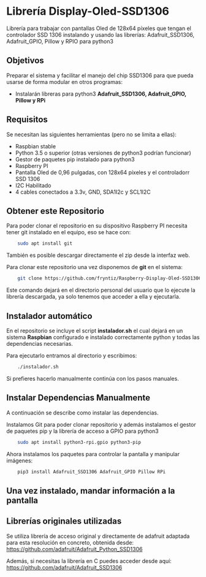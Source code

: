 # Librería Display-Oled-SSD1306

Librería para trabajar con pantallas Oled de 128x64 píxeles que tengan el controlador SSD 1306 instalando y usando las librerías: Adafruit_SSD1306, Adafruit_GPIO, Pillow y RPIO para python3

## Objetivos

Preparar el sistema y facilitar el manejo del chip SSD1306 para que pueda usarse de forma modular en otros programas:

-   Instalarán libreras para python3 **Adafruit_SSD1306, Adafruit_GPIO, Pillow y RPi**

## Requisitos

Se necesitan las siguientes herramientas (pero no se limita a ellas):

-   Raspbian stable
-   Python 3.5 o superior (otras versiones de python3 podrían funcionar)
-   Gestor de paquetes pip instalado para python3
-   Raspberry PI
-   Pantalla Oled de 0,96 pulgadas, con 128x64 píxeles y el controladorr SSD 1306
-   I2C Habilitado
-   4 cables conectados a 3.3v, GND, SDA1I2c y SCL1I2C

## Obtener este Repositorio

Para poder clonar el repositorio en su dispositivo Raspberry PI necesita tener
git instalado en el equipo, eso se hace con:

```bash
    sudo apt install git
```

También es posible descargar directamente el zip desde la interfaz web.

Para  clonar este repositorio una vez disponemos de **git** en el sistema:

```bash
    git clone https://github.com/fryntiz/Raspberry-Display-Oled-SSD1306.git $HOME/Display-Oled-SSD1306
```

Este comando dejará en el directorio personal del usuario que lo ejecute la librería descargada, ya solo tenemos que acceder a ella y ejecutarla.

## Instalador automático

En el repositorio se incluye el script **instalador.sh** el cual dejará en un
sistema **Raspbian** configurado e instalado correctamente python y todas las
dependencias necesarias.

Para ejecutarlo entramos al directorio y escribimos:

```bash
    ./instalador.sh
```

Si prefieres hacerlo manualmente continúa con los pasos manuales.

## Instalar Dependencias Manualmente

A continuación se describe como instalar las
dependencias.

Instalamos Git para poder clonar repositorio y además instalamos el gestor de paquetes pip y la librería de acceso a GPIO para python3

```bash
    sudo apt install python3-rpi.gpio python3-pip
```

Ahora instalamos los paquetes para controlar la pantalla y manipular imágenes:

```bash
    pip3 install Adafruit_SSD1306 Adafruit_GPIO Pillow RPi
```

## Una vez instalado, mandar información a la pantalla



## Librerías originales utilizadas

Se utiliza librería de acceso original y directamente de adafruit adaptada para esta resolución en concreto, obtenida desde:
<https://github.com/adafruit/Adafruit_Python_SSD1306>

Además, si necesitas la librería en C puedes acceder desde aquí:
<https://github.com/adafruit/Adafruit_SSD1306>
